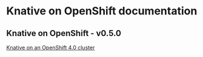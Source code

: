 # Knative on OpenShift documentation



## Knative on OpenShift - v0.5.0
[Knative on an OpenShift 4.0 cluster](versions/v050/knative-v050-OCP-4x.md)


